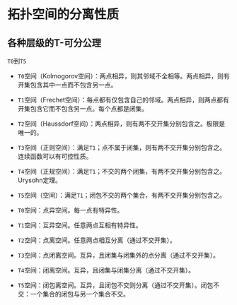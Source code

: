 # 拓扑空间的分离性质

## 各种层级的T-可分公理

`T0`到`T5`

- `T0`空间（Kolmogorov空间）：两点相异，则其邻域不全相等。两点相异，则有开集包含其中一点而不包含另一点。
- `T1`空间（Frechet空间）：每点都有仅包含自己的邻域。两点相异，则两点都有开集包含它而不包含另一点。每个点都是闭集。
- `T2`空间（Haussdorf空间）：两点相异，则有两不交开集分别包含之。极限是唯一的。
- `T3`空间（正则空间）：满足`T1`；点不属于闭集，则有两不交开集分别包含之。连续函数可以有可控性质。
- `T4`空间（正规空间）：满足`T1`；不交的两个闭集，有两不交开集分别包含之。Urysohn定理。
- `T5`空间（空间）：满足`T1`；闭包不交的两个集合，有两不交开集分别包含之。

- `T0`空间：点异空间。每一点有特异性。
- `T1`空间：互异空间。任意两点互相有特异性。
- `T2`空间：点离空间。任意两点相互分离（通过不交开集）。
- `T3`空间：点闭离空间。互异，且闭集与闭集外的点分离（通过不交开集）。
- `T4`空间：闭离空间。互异，且闭集与闭集分离（通过不交开集）。
- `T5`空间：闭包离空间。互异，且闭包不交则分离（通过不交开集）。闭包不交：一个集合的闭包与另一个集合不交。